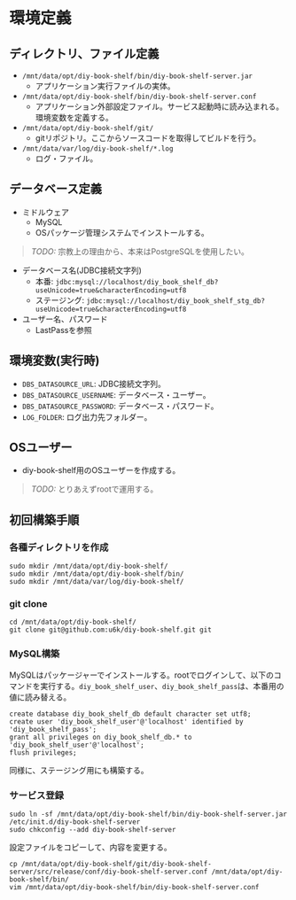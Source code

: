 # 環境定義

## ディレクトリ、ファイル定義

* `/mnt/data/opt/diy-book-shelf/bin/diy-book-shelf-server.jar`
    * アプリケーション実行ファイルの実体。
* `/mnt/data/opt/diy-book-shelf/bin/diy-book-shelf-server.conf`
    * アプリケーション外部設定ファイル。サービス起動時に読み込まれる。環境変数を定義する。
* `/mnt/data/opt/diy-book-shelf/git/`
    * gitリポジトリ。ここからソースコードを取得してビルドを行う。
* `/mnt/data/var/log/diy-book-shelf/*.log`
    * ログ・ファイル。

## データベース定義

* ミドルウェア
    * MySQL
    * OSパッケージ管理システムでインストールする。

> *TODO:* 宗教上の理由から、本来はPostgreSQLを使用したい。

* データベース名(JDBC接続文字列)
    * 本番: `jdbc:mysql://localhost/diy_book_shelf_db?useUnicode=true&characterEncoding=utf8`
    * ステージング: `jdbc:mysql://localhost/diy_book_shelf_stg_db?useUnicode=true&characterEncoding=utf8`
* ユーザー名、パスワード
    * LastPassを参照

## 環境変数(実行時)

* `DBS_DATASOURCE_URL`: JDBC接続文字列。
* `DBS_DATASOURCE_USERNAME`: データベース・ユーザー。
* `DBS_DATASOURCE_PASSWORD`: データベース・パスワード。
* `LOG_FOLDER`: ログ出力先フォルダー。

## OSユーザー

* diy-book-shelf用のOSユーザーを作成する。

> *TODO:* とりあえずrootで運用する。

## 初回構築手順

### 各種ディレクトリを作成

```
sudo mkdir /mnt/data/opt/diy-book-shelf/
sudo mkdir /mnt/data/opt/diy-book-shelf/bin/
sudo mkdir /mnt/data/var/log/diy-book-shelf/
```

### git clone

```
cd /mnt/data/opt/diy-book-shelf/
git clone git@github.com:u6k/diy-book-shelf.git git
```

### MySQL構築

MySQLはパッケージャーでインストールする。rootでログインして、以下のコマンドを実行する。`diy_book_shelf_user`、`diy_book_shelf_pass`は、本番用の値に読み替える。

```
create database diy_book_shelf_db default character set utf8;
create user 'diy_book_shelf_user'@'localhost' identified by 'diy_book_shelf_pass';
grant all privileges on diy_book_shelf_db.* to 'diy_book_shelf_user'@'localhost';
flush privileges;
```

同様に、ステージング用にも構築する。

### サービス登録

```
sudo ln -sf /mnt/data/opt/diy-book-shelf/bin/diy-book-shelf-server.jar /etc/init.d/diy-book-shelf-server
sudo chkconfig --add diy-book-shelf-server
```

設定ファイルをコピーして、内容を変更する。

```
cp /mnt/data/opt/diy-book-shelf/git/diy-book-shelf-server/src/release/conf/diy-book-shelf-server.conf /mnt/data/opt/diy-book-shelf/bin/
vim /mnt/data/opt/diy-book-shelf/bin/diy-book-shelf-server.conf
```
